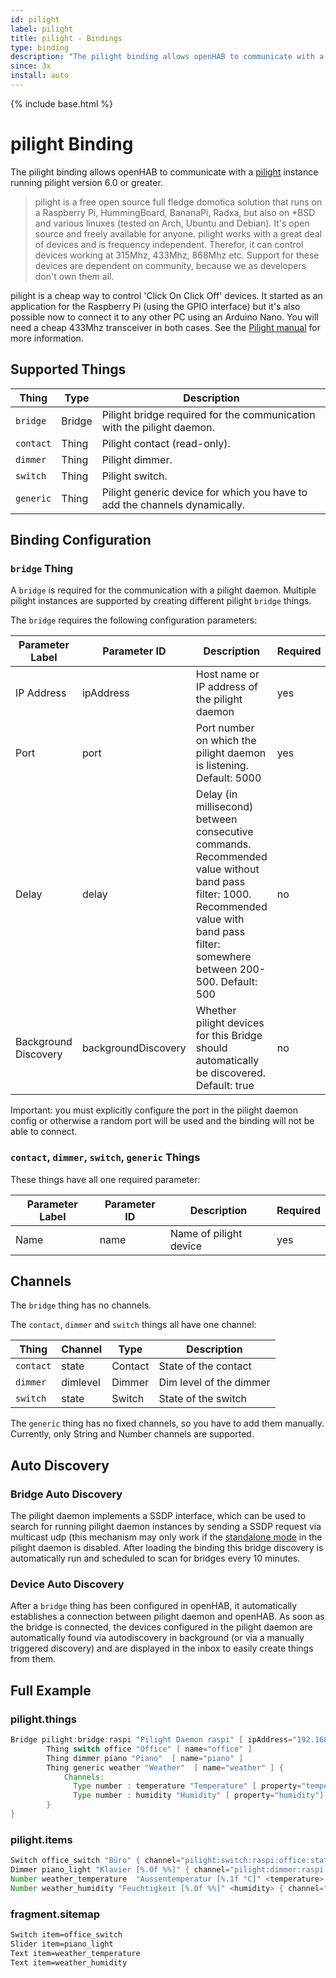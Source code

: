 ```yaml
---
id: pilight
label: pilight
title: pilight - Bindings
type: binding
description: "The pilight binding allows openHAB to communicate with a [pilight](https://www.pilight.org/) instance running pilight"
since: 3x
install: auto
---
```


<!-- Attention authors: Do not edit directly. Please add your changes to the appropriate source repository -->

{% include base.html %}

# pilight Binding

The pilight binding allows openHAB to communicate with a [pilight](https://www.pilight.org/) instance running pilight
version 6.0 or greater.

> pilight is a free open source full fledge domotica solution that runs on a Raspberry Pi, HummingBoard, BananaPi,
> Radxa, but also on *BSD and various linuxes (tested on Arch, Ubuntu and Debian). It's open source and freely available
> for anyone. pilight works with a great deal of devices and is frequency independent. Therefor, it can control devices
> working at 315Mhz, 433Mhz, 868Mhz etc. Support for these devices are dependent on community, because we as developers
> don't own them all.

pilight is a cheap way to control 'Click On Click Off' devices. It started as an application for the Raspberry Pi (using
the GPIO interface) but it's also possible now to connect it to any other PC using an Arduino Nano. You will need a
cheap 433Mhz transceiver in both cases. See the [Pilight manual](https://manual.pilight.org/electronics/wiring.html) for
more information.

## Supported Things

| Thing     | Type   | Description                                                                |
|-----------|--------|----------------------------------------------------------------------------|
| `bridge`  | Bridge | Pilight bridge required for the communication with the pilight daemon.     |
| `contact` | Thing  | Pilight contact (read-only).                                               |
| `dimmer`  | Thing  | Pilight dimmer.                                                            |
| `switch`  | Thing  | Pilight switch.                                                            |
| `generic` | Thing  | Pilight generic device for which you have to add the channels dynamically. |

## Binding Configuration

### `bridge` Thing

A `bridge` is required for the communication with a pilight daemon. Multiple pilight instances are supported by creating
different pilight `bridge` things.

The `bridge` requires the following configuration parameters:

| Parameter Label      | Parameter ID        | Description                                                                                                                                                                             | Required |
|----------------------|---------------------|-----------------------------------------------------------------------------------------------------------------------------------------------------------------------------------------|----------|
| IP Address           | ipAddress           | Host name or IP address of the pilight daemon                                                                                                                                           | yes      |
| Port                 | port                | Port number on which the pilight daemon is listening. Default: 5000                                                                                                                     | yes      |
| Delay                | delay               | Delay (in millisecond) between consecutive commands. Recommended value without band pass filter: 1000. Recommended value with band pass filter: somewhere between 200-500. Default: 500 | no       |
| Background Discovery | backgroundDiscovery | Whether pilight devices for this Bridge should automatically be discovered. Default: true                                                                                               | no       |

Important: you must explicitly configure the port in the pilight daemon config or otherwise a random port will be used
and the binding will not be able to connect.

### `contact`, `dimmer`, `switch`, `generic` Things

These things have all one required parameter:

| Parameter Label | Parameter ID | Description            | Required |
|-----------------|--------------|------------------------|----------|
| Name            | name         | Name of pilight device | yes      |

## Channels

The `bridge` thing has no channels.

The `contact`, `dimmer` and `switch` things all have one channel:

| Thing     | Channel  | Type    | Description             |
|-----------|----------|---------|-------------------------|
| `contact` | state    | Contact | State of the contact    |
| `dimmer`  | dimlevel | Dimmer  | Dim level of the dimmer |
| `switch`  | state    | Switch  | State of the switch     |

The `generic` thing has no fixed channels, so you have to add them manually. Currently, only String and Number channels
are supported.

## Auto Discovery

### Bridge Auto Discovery

The pilight daemon implements a SSDP interface, which can be used to search for running pilight daemon instances by
sending a SSDP request via multicast udp (this mechanism may only work if
the [standalone mode](https://manual.pilight.org/configuration/settings.html#standalone) in the pilight daemon is
disabled. After loading the binding this bridge discovery is automatically run and scheduled to scan for bridges every
10 minutes.

### Device Auto Discovery

After a `bridge` thing has been configured in openHAB, it automatically establishes a connection between pilight daemon
and openHAB. As soon as the bridge is connected, the devices configured in the pilight daemon are automatically found
via autodiscovery in background (or via a manually triggered discovery) and are displayed in the inbox to easily create
things from them.

## Full Example

### pilight.things

```java
Bridge pilight:bridge:raspi "Pilight Daemon raspi" [ ipAddress="192.168.1.1", port=5000, backgroundDiscovery=false ] {
        Thing switch office "Office" [ name="office" ]
        Thing dimmer piano "Piano"  [ name="piano" ]
        Thing generic weather "Weather"  [ name="weather" ] {
            Channels:
              Type number : temperature "Temperature" [ property="temperature"]
              Type number : humidity "Humidity" [ property="humidity"]
        }
}
```

### pilight.items

```java
Switch office_switch "Büro" { channel="pilight:switch:raspi:office:state" }
Dimmer piano_light "Klavier [%.0f %%]" { channel="pilight:dimmer:raspi:piano:dimlevel" }
Number weather_temperature  "Aussentemperatur [%.1f °C]" <temperature>  { channel="pilight:generic:raspi:weather:temperature" }
Number weather_humidity "Feuchtigkeit [%.0f %%]" <humidity> { channel="pilight:generic:raspi:weather:humidity" }

```

### fragment.sitemap

```perl
Switch item=office_switch
Slider item=piano_light
Text item=weather_temperature
Text item=weather_humidity
```
